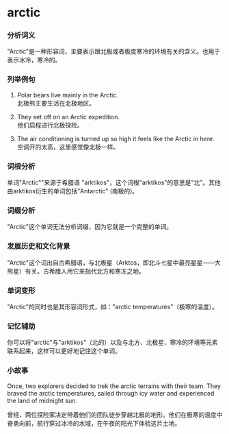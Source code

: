 # arctic

### 分析词义

  

"Arctic"是一种形容词，主要表示跟北极或者极度寒冷的环境有关的含义。也用于表示冰冷，寒冷的。

  

### 列举例句

  

1.  Polar bears live mainly in the Arctic.  
    北极熊主要生活在北极地区。
    
      
    
2.  They set off on an Arctic expedition.  
    他们启程进行北极探险。
    
      
    
3.  The air conditioning is turned up so high it feels like the Arctic in here.  
    空调开的太高，这里感觉像北极一样。
    
      
    

  

### 词根分析

  

单词"Arctic""来源于希腊语 "arktikos"，这个词根"arktikos"的意思是"北"。其他由arktikos衍生的单词包括"Antarctic" (南极的)。

  

### 词缀分析

  

"Arctic"这个单词无法分析词缀，因为它就是一个完整的单词。

  

### 发展历史和文化背景

  

"Arctic"这个词出自古希腊语，与北极星（Arktos，即北斗七星中最亮星星——大熊星）有关。古希腊人用它来指代北方和寒冻之地。

  

### 单词变形

  

"Arctic"的同时也是其形容词形式，如："arctic temperatures"（极寒的温度）。

  

### 记忆辅助

  

你可以将"arctic"与"arktikos"（北的）以及与北方、北极星、寒冷的环境等元素联系起来，这样可以更好地记住这个单词。

  

### 小故事

  

Once, two explorers decided to trek the arctic terrains with their team. They braved the arctic temperatures, sailed through icy water and experienced the land of midnight sun.

  

曾经，两位探险家决定带着他们的团队徒步穿越北极的地形。他们在极寒的温度中奋勇向前，航行穿过冰冷的水域，在午夜的阳光下体验这片土地。
